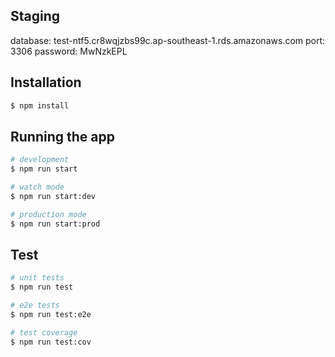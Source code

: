 ## Staging

database: test-ntf5.cr8wqjzbs99c.ap-southeast-1.rds.amazonaws.com
port: 3306
password: MwNzkEPL

## Installation

```bash
$ npm install
```

## Running the app

```bash
# development
$ npm run start

# watch mode
$ npm run start:dev

# production mode
$ npm run start:prod
```

## Test

```bash
# unit tests
$ npm run test

# e2e tests
$ npm run test:e2e

# test coverage
$ npm run test:cov
```
